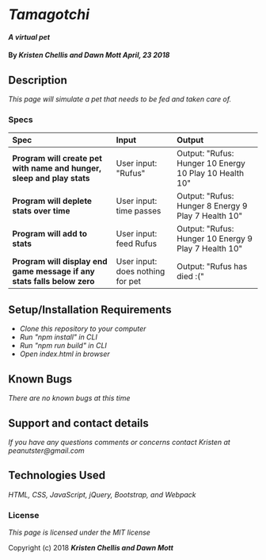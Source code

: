 # _Tamagotchi_

#### _A virtual pet_

#### By _**Kristen Chellis and Dawn Mott April, 23 2018**_

## Description

_This page will simulate a pet that needs to be fed and taken care of._

### Specs
| Spec | Input | Output |
| :-------------     | :------------- | :------------- |
| **Program will create pet with name and hunger, sleep and play stats** | User input: "Rufus" | Output: "Rufus: Hunger 10 Energy 10 Play 10 Health 10" |
| **Program will deplete stats over time** | User input: time passes | Output: "Rufus: Hunger 8 Energy 9 Play 7 Health 10" |
| **Program will add to stats** | User input: feed Rufus | Output: "Rufus: Hunger 10 Energy 9 Play 7 Health 10" |
| **Program will display end game message if any stats falls below zero** | User input: does nothing for pet | Output: "Rufus has died :(" |



## Setup/Installation Requirements

* _Clone this repository to your computer_
* _Run "npm install" in CLI_
* _Run "npm run build" in CLI_
* _Open index.html in browser_


## Known Bugs

_There are no known bugs at this time_

## Support and contact details

_If you have any questions comments or concerns contact Kristen at peanutster@gmail.com_

## Technologies Used

_HTML, CSS, JavaScript, jQuery, Bootstrap, and Webpack_

### License

*This page is licensed under the MIT license*

Copyright (c) 2018 **_Kristen Chellis and Dawn Mott_**
